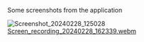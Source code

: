 Some screenshots from the application

![Screenshot_20240228_125028](https://github.com/MuhammetEmirErkut/Clothing-Store-App/assets/147542769/c9ef34ae-9de5-432e-942a-14503b971946)
[Screen_recording_20240228_162339.webm](https://github.com/MuhammetEmirErkut/Clothing-Store-App/assets/147542769/ab6d3441-65e4-4d7a-b38d-3f6606ee0631)
